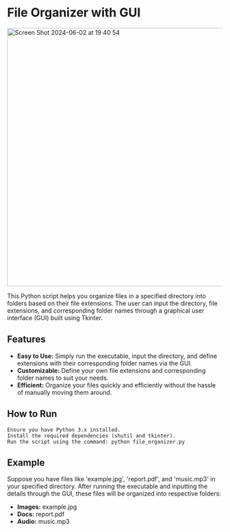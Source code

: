 # File Organizer with GUI

<img width="603" alt="Screen Shot 2024-06-02 at 19 40 54" src="https://github.com/tatkins20/python-file-organizer/assets/25071944/3623f355-73d7-468e-9748-98d8f0abc3f8">

This Python script helps you organize files in a specified directory into folders based on their file extensions. The user can input the directory, file extensions, and corresponding folder names through a graphical user interface (GUI) built using Tkinter.

## Features

- **Easy to Use:** Simply run the executable, input the directory, and define extensions with their corresponding folder names via the GUI.
- **Customizable:** Define your own file extensions and corresponding folder names to suit your needs.
- **Efficient:** Organize your files quickly and efficiently without the hassle of manually moving them around.

## How to Run

    Ensure you have Python 3.x installed.
    Install the required dependencies (shutil and tkinter).
    Run the script using the command: python file_organizer.py

## Example

Suppose you have files like 'example.jpg', 'report.pdf', and 'music.mp3' in your specified directory. After running the executable and inputting the details through the GUI, these files will be organized into respective folders:

- **Images:** example.jpg
- **Docs:** report.pdf
- **Audio:** music.mp3




